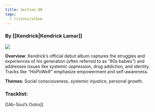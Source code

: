 ```yaml
---
title: Section.80
tags:
  - listens/album
---
```

### By [[Kendrick|Kendrick Lamar]]

![](https://media.pitchfork.com/photos/5929b026b1335d7bf169a080/1:1/w_450%2Cc_limit/2d538998.jpg)

**Overview**: Kendrick’s official debut album captures the struggles and experiences of his generation (often referred to as "80s babies") and addresses issues like systemic oppression, drug addiction, and identity. Tracks like _“HiiiPoWeR”_ emphasize empowerment and self-awareness.

**Themes**: Social consciousness, systemic injustice, personal growth.

### Tracklist:


[[Ab-Soul’s Outro]]